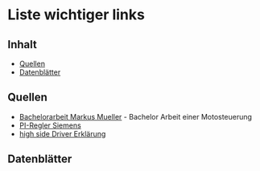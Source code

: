 # Liste wichtiger links

## Inhalt
- [Quellen](#quellen)
- [Datenblätter](#datenblätter)

## Quellen
- [Bachelorarbeit Markus Mueller](https://elib.dlr.de/125274/1/Bachelorarbeit%20Markus%20Mueller%20Oktober%202018.pdf) - Bachelor Arbeit einer Motosteuerung
- [PI-Regler Siemens](https://cache.industry.siemens.com/dl/files/479/23753479/att_6290/v4/23753479_set23_regsim_v23_de.pdf)
- [high side Driver Erklärung](https://www.google.com/url?sa=t&rct=j&q=&esrc=s&source=web&cd=&ved=2ahUKEwjgsuXdht31AhXSgv0HHa41C9UQFnoECAMQAQ&url=https%3A%2F%2Fwww.st.com%2Fresource%2Fen%2Fapplication_note%2Fcd00003919-high-side-drivers-stmicroelectronics.pdf&usg=AOvVaw3f6JMbaCLqOMiwTV0djbOr)

## Datenblätter
